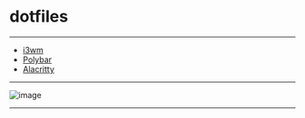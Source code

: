 # dotfiles
 
 ---
- [i3wm](https://github.com/Hashimq07/dotfiles/tree/main/i3)
- [Polybar](https://github.com/Hashimq07/dotfiles/tree/main/polybar)
- [Alacritty](https://github.com/Hashimq07/dotfiles/tree/main/alacritty)
 ---

![image](https://github.com/Hashimq07/dotfiles/tree/main/img/setup2.png)


---

